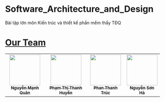 # Software_Architecture_and_Design
Bài tập lớn môn Kiến trúc và thiết kế phần mềm thầy TĐQ

# [**Our Team**](#our-team)

<table>
        <tr>
            <td align="center">
                <a href="https://github.com/QuanNM-PTIT">
                    <img src="./photo/Quan.jpg" width="100px;" alt=""/>
                    <br />
                    <sub><b>Nguyễn Mạnh Quân</b></sub>
                </a>
            </td>
            <td align="center">
                <a href="https://github.com/Thanhhuyen-ITIS">
                    <img src="./photo/Huyen.jpg" width="100px;" alt=""/>
                    <br />
                    <sub><b>Phạm Thị Thanh Huyền</b></sub>
                </a>
            </td>
            <td align="center">
                <a href="https://github.com/TrucThanh12">
                    <img src="./photo/Truc.jpg" width="100px;" alt=""/>
                    <br />
                    <sub><b>Phan Thanh Trúc</b></sub>
                </a>
            </td>
            <td align="center">
                <a href="#">
                    <img src="./photo/Ha.jpg" width="100px;" alt=""/>
                    <br />
                    <sub><b>Nguyễn Sơn Hà</b></sub>
                </a>
            </td>
        </tr>
</table>